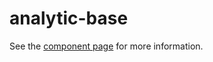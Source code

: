 analytic-base
================

See the [component page](http://blackhawkwebcomponents.github.io/analytic-base) for more information.
